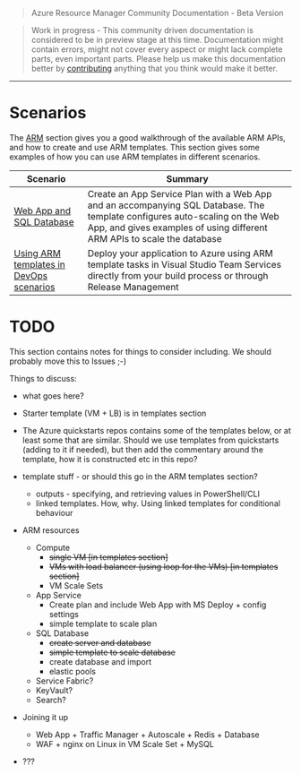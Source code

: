 > Azure Resource Manager Community Documentation - Beta Version

> Work in progress - This community driven documentation is considered to be in preview stage at this time. Documentation might contain errors, might not cover every aspect or might lack complete parts, even important parts. Please help us make this documentation better by [contributing](CONTRIBUTING.md) anything that you think would make it better.


---

# Scenarios
The [ARM](../ARM/README.md) section gives you a good walkthrough of the available ARM APIs, and how to create and use ARM templates. This section gives some examples of how you can use ARM templates in different scenarios.

|Scenario|Summary|
|--------|-------|
|[Web App and SQL Database](web-app-and-sql-database/README.md)| Create an App Service Plan with a Web App and an accompanying SQL Database. The template configures auto-scaling on the Web App, and gives examples of using different ARM APIs to scale the database|
|[Using ARM templates in DevOps scenarios](Deploying-Web-App-with-SQL-DB-to-Azure-with-ARM-and-VSTS)| Deploy your application to Azure using ARM template tasks in Visual Studio Team Services directly from your build process or through Release Management|

# TODO
This section contains notes for things to consider including. We should probably move this to Issues ;-)

Things to discuss:
* what goes here?
* Starter template (VM + LB) is in templates section
* The Azure quickstarts repos contains some of the templates below, or at least some that are similar. Should we use templates from quickstarts (adding to it if needed), but then add the commentary around the template, how it is constructed etc in this repo?


* template stuff - or should this go in the ARM templates section?
  * outputs - specifying, and retrieving values in PowerShell/CLI
  * linked templates. How, why. Using linked templates for conditional behaviour 
* ARM resources
  * Compute
    * ~~single VM [in templates section]~~
    * ~~VMs with load balancer (using loop for the VMs) [in templates section]~~
    * VM Scale Sets
  * App Service
    * Create plan and include Web App with MS Deploy + config settings
    * simple template to scale plan
  * SQL Database
    * ~~create server and database~~
    * ~~simple template to scale database~~
    * create database and import
    * elastic pools
  * Service Fabric?
  * KeyVault?
  * Search?
* Joining it up
  * Web App + Traffic Manager + Autoscale + Redis + Database
  * WAF + nginx on Linux in VM Scale Set + MySQL 
* ???


